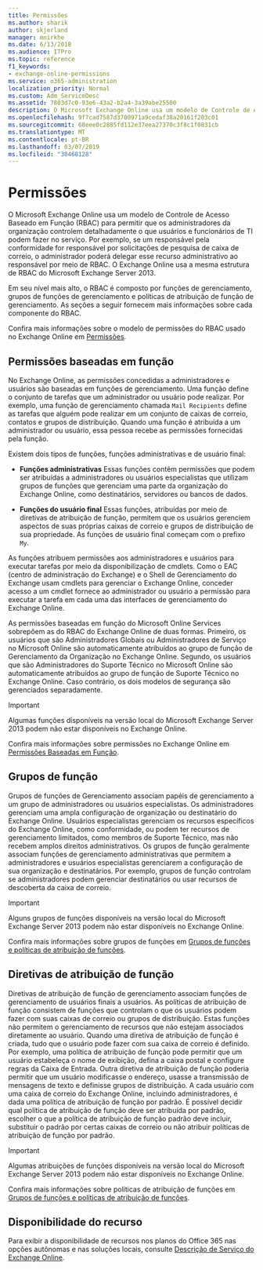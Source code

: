 ```yaml
---
title: Permissões
ms.author: sharik
author: skjerland
manager: mnirkhe
ms.date: 6/13/2018
ms.audience: ITPro
ms.topic: reference
f1_keywords:
- exchange-online-permissions
ms.service: o365-administration
localization_priority: Normal
ms.custom: Adm_ServiceDesc
ms.assetid: 7803d7c0-93e6-43a2-b2a4-3a39abe25500
description: O Microsoft Exchange Online usa um modelo de Controle de Acesso Baseado em Função (RBAC) para permitir que os administradores da organização controlem detalhadamente o que usuários e funcionários de TI podem fazer no serviço. Por exemplo, se um responsável pela conformidade for responsável por solicitações de pesquisa de caixa de correio, o administrador poderá delegar esse recurso administrativo ao responsável por meio de RBAC. O Exchange Online usa a mesma estrutura de RBAC do Microsoft Exchange Server 2013.
ms.openlocfilehash: 9f7cad7587d3700971a9cedaf38a20161f203c01
ms.sourcegitcommit: 68eee0c2885fd112e37eea27370c3f8c1f0831cb
ms.translationtype: MT
ms.contentlocale: pt-BR
ms.lasthandoff: 03/07/2019
ms.locfileid: "30468128"
---
```

# <a name="permissions"></a>Permissões

O Microsoft Exchange Online usa um modelo de Controle de Acesso Baseado em Função (RBAC) para permitir que os administradores da organização controlem detalhadamente o que usuários e funcionários de TI podem fazer no serviço. Por exemplo, se um responsável pela conformidade for responsável por solicitações de pesquisa de caixa de correio, o administrador poderá delegar esse recurso administrativo ao responsável por meio de RBAC. O Exchange Online usa a mesma estrutura de RBAC do Microsoft Exchange Server 2013. 
  
Em seu nível mais alto, o RBAC é composto por funções de gerenciamento, grupos de funções de gerenciamento e políticas de atribuição de função de gerenciamento. As seções a seguir fornecem mais informações sobre cada componente do RBAC.
  
Confira mais informações sobre o modelo de permissões do RBAC usado no Exchange Online em [Permissões](https://go.microsoft.com/fwlink/p/?LinkId=271935).
  
## <a name="role-based-permissions"></a>Permissões baseadas em função

No Exchange Online, as permissões concedidas a administradores e usuários são baseadas em funções de gerenciamento. Uma função define o conjunto de tarefas que um administrador ou usuário pode realizar. Por exemplo, uma função de gerenciamento chamada  `Mail Recipients` define as tarefas que alguém pode realizar em um conjunto de caixas de correio, contatos e grupos de distribuição. Quando uma função é atribuída a um administrador ou usuário, essa pessoa recebe as permissões fornecidas pela função. 
  
Existem dois tipos de funções, funções administrativas e de usuário final:
  
- **Funções administrativas** Essas funções contêm permissões que podem ser atribuídas a administradores ou usuários especialistas que utilizam grupos de funções que gerenciam uma parte da organização do Exchange Online, como destinatários, servidores ou bancos de dados. 
    
- **Funções do usuário final** Essas funções, atribuídas por meio de diretivas de atribuição de função, permitem que os usuários gerenciem aspectos de suas próprias caixas de correio e grupos de distribuição de sua propriedade. As funções de usuário final começam com o prefixo  `My`.
    
As funções atribuem permissões aos administradores e usuários para executar tarefas por meio da disponibilização de cmdlets. Como o EAC (centro de administração do Exchange) e o Shell de Gerenciamento do Exchange usam cmdlets para gerenciar o Exchange Online, conceder acesso a um cmdlet fornece ao administrador ou usuário a permissão para executar a tarefa em cada uma das interfaces de gerenciamento do Exchange Online.
  
As permissões baseadas em função do Microsoft Online Services sobrepõem as do RBAC do Exchange Online de duas formas. Primeiro, os usuários que são Administradores Globais ou Administradores de Serviço no Microsoft Online são automaticamente atribuídos ao grupo de função de Gerenciamento da Organização no Exchange Online. Segundo, os usuários que são Administradores do Suporte Técnico no Microsoft Online são automaticamente atribuídos ao grupo de função de Suporte Técnico no Exchange Online. Caso contrário, os dois modelos de segurança são gerenciados separadamente.
  
> [!IMPORTANT]
> Algumas funções disponíveis na versão local do Microsoft Exchange Server 2013 podem não estar disponíveis no Exchange Online. 
  
Confira mais informações sobre permissões no Exchange Online em [Permissões Baseadas em Função](https://go.microsoft.com/fwlink/p/?LinkId=271936).
  
## <a name="role-groups"></a>Grupos de função

Grupos de funções de Gerenciamento associam papéis de gerenciamento a um grupo de administradores ou usuários especialistas. Os administradores gerenciam uma ampla configuração de organização ou destinatário do Exchange Online. Usuários especialistas gerenciam os recursos específicos do Exchange Online, como conformidade, ou podem ter recursos de gerenciamento limitados, como membros de Suporte Técnico, mas não recebem amplos direitos administrativos. Os grupos de função geralmente associam funções de gerenciamento administrativas que permitem a administradores e usuários especialistas gerenciarem a configuração de sua organização e destinatários. Por exemplo, grupos de função controlam se administradores podem gerenciar destinatários ou usar recursos de descoberta da caixa de correio. 
  
> [!IMPORTANT]
> Alguns grupos de funções disponíveis na versão local do Microsoft Exchange Server 2013 podem não estar disponíveis no Exchange Online. 
  
Confira mais informações sobre grupos de funções em [Grupos de funções e políticas de atribuição de funções](https://go.microsoft.com/fwlink/p/?LinkId=271937).
  
## <a name="role-assignment-policies"></a>Diretivas de atribuição de função

Diretivas de atribuição de função de gerenciamento associam funções de gerenciamento de usuários finais a usuários. As políticas de atribuição de função consistem de funções que controlam o que os usuários podem fazer com suas caixas de correio ou grupos de distribuição. Estas funções não permitem o gerenciamento de recursos que não estejam associados diretamente ao usuário. Quando uma diretiva de atribuição de função é criada, tudo que o usuário pode fazer com sua caixa de correio é definido. Por exemplo, uma política de atribuição de função pode permitir que um usuário estabeleça o nome de exibição, defina a caixa postal e configure regras da Caixa de Entrada. Outra diretiva de atribuição de função poderia permitir que um usuário modificasse o endereço, usasse a transmissão de mensagens de texto e definisse grupos de distribuição. A cada usuário com uma caixa de correio do Exchange Online, incluindo administradores, é dada uma política de atribuição de função por padrão. É possível decidir qual política de atribuição de função deve ser atribuída por padrão, escolher o que a política de atribuição de função padrão deve incluir, substituir o padrão por certas caixas de correio ou não atribuir políticas de atribuição de função por padrão.
  
> [!IMPORTANT]
> Algumas atribuições de funções disponíveis na versão local do Microsoft Exchange Server 2013 podem não estar disponíveis no Exchange Online. 
  
Confira mais informações sobre políticas de atribuição de funções em [Grupos de funções e políticas de atribuição de funções](https://go.microsoft.com/fwlink/p/?LinkId=271937).
  
## <a name="feature-availability"></a>Disponibilidade do recurso

Para exibir a disponibilidade de recursos nos planos do Office 365 nas opções autônomas e nas soluções locais, consulte [Descrição de Serviço do Exchange Online](exchange-online-service-description.md).
  

